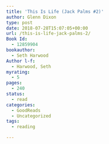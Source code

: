 ```yaml
---
title: 'This Is Life (Jack Palms #2)'
author: Glenn Dixon
type: post
date: 2018-07-28T15:07:05+00:00
url: /this-is-life-jack-palms-2/
Book Id:
  - 12859904
bookauthor:
  - Seth Harwood
Author l-f:
  - Harwood, Seth
myrating:
  - 5
pages:
  - 240
status:
  - read
categories:
  - GoodReads
  - Uncategorized
tags:
  - reading

---
```

